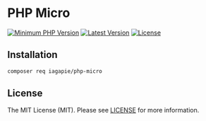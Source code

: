 # PHP Micro

[![Minimum PHP Version](https://img.shields.io/badge/php-%3E%3D%208.0-8892BF.svg)](https://php.net/)
[![Latest Version](https://img.shields.io/packagist/v/iagapie/php-micro.svg)](https://packagist.org/packages/iagapie/php-micro)
[![License](https://poser.pugx.org/iagapie/php-micro/license)](https://packagist.org/packages/iagapie/php-micro)

## Installation

```bash
composer req iagapie/php-micro
```

## License

The MIT License (MIT). Please see [LICENSE](LICENSE) for more information.